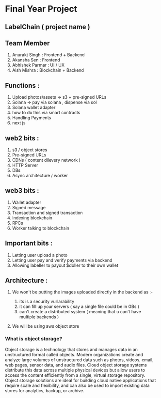 # Final Year Project 

## LabelChain ( project name )

## Team Member 

1. Anurakt Singh : Frontend + Backend 
2. Akansha Sen : Frontend 
3. Abhishek Parmar : UI / UX 
4. Aish Mishra : Blockchain + Backend 

## Functions : 

1. Upload photos/assets => s3 + pre-signed URLs
2. Solana => pay via solana , dispense via sol 
3. Solana wallet adapter 
4. how to do this via smart contracts 
5. Handling Payments 
6. next js 

## web2 bits : 

1. s3 / object stores 
2. Pre-signed URLs 
3. CDNs ( content dilevery network )
4. HTTP Server 
5. DBs 
6. Async architecture / worker 

## web3 bits : 

1. Wallet adapter 
2. Signed message 
3. Transaction and signed transaction 
4. Indexing blockchain 
5. RPCs 
6. Worker talking to blockchain 

## Important bits : 

1. Letting user upload a photo 
2. Letting user pay and verify payments via backend 
3. Allowing labeller to payout $doller to their own wallet 

## Architecture : 

1. We won't be putting the images uploaded directly in the backend as :-
     1. its is a security vurlarability 
     2. it can fill up your servers ( say a single file could be in GBs )
     3. can't create a distributed system ( meaning that u can't have multiple backends )

2. We will be using aws object store 

### What is object storage?

Object storage is a technology that stores and manages data in an unstructured format called objects. Modern organizations create and analyze large volumes of unstructured data such as photos, videos, email, web pages, sensor data, and audio files. Cloud object storage systems distribute this data across multiple physical devices but allow users to access the content efficiently from a single, virtual storage repository. Object storage solutions are ideal for building cloud native applications that require scale and flexibility, and can also be used to import existing data stores for analytics, backup, or archive. 

